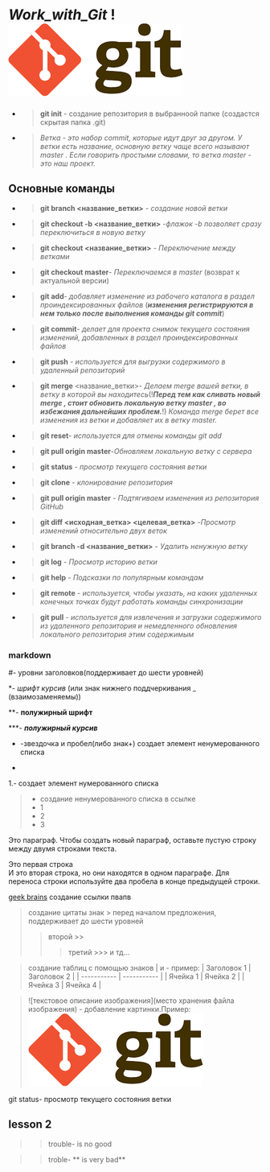 # ***Work_with_Git*** !![pict](git-1.png)

* >**git init** - создание репозитория в выбранноой папке (создастся скрытая папка .git)

* >*_Ветка - это набор commit, которые идут друг за другом. У ветки есть название, основную ветку чаще всего называют master . Если говорить простыми словами, то ветка master - это наш проект._*
## Основные команды
* >**git branch <название_ветки>** - _создание новой ветки_

* >**git checkout -b <название_ветки>** -_флажок -b позволяет сразу переключиться в новую ветку_ 

* >**git checkout <название_ветки>** - _Переключение между ветками_

* >**git checkout master**- _Переключаемся в master_ (возврат к актуальной версии)

* >**git add**- _добавляет изменение из рабочего каталога в раздел проиндексированных файлов_ (***изменения регистрируются в нем только после выполнения команды git commit***)

* >**git commit**- _делает для проекта снимок текущего состояния изменений, добавленных в раздел проиндексированных файлов_

* >**git push** - _используется для выгрузки содержимого в удаленный репозиторий_

* >**git merge** <название_ветки>- _Делаем merge вашей ветки, в ветку в которой вы находитесь_(!***Перед тем как сливать новый merge , стоит обновить локальную ветку master , во избежания дальнейших проблем.***!)
_Команда merge берет все изменения из ветки и добавляет их в ветку master._

* >**git reset**- _используется для отмены команды git add_ 

* >**git pull origin master**-_Обновляем локальную ветку с сервера_


* >**git status** - _просмотр текущего состояния ветки_

* >**git clone** - _клонирование репозитория_

* >**git pull origin master** - _Подтягиваем изменения из репозитория GitHub_

* >**git diff <исходная_ветка> <целевая_ветка>** -_Просмотр изменений относительно двух веток_

* >**git branch -d <название_ветки>** - _Удалить ненужную ветку_

* >**git log** - _Просмотр историю ветки_

* >**git help** - _Подсказки по популярным командам_

* >**git remote** - _используется, чтобы указать, на каких удаленных конечных точках будут работать команды синхронизации_

* >**git pull** - _используется для извлечения и загрузки содержимого из удаленного репозитория и немедленного обновления локального репозитория этим содержимым_

### markdown
#- уровни заголовков(поддерживает до шести уровней)

*- *шрифт курсив* (или знак нижнего поддчеркивания _ (взаимозаменяемы))

**- **полужирный шрифт**

***- ***полужирный курсив***

* -звездочка и пробел(либо знак+) создает элемент ненумерованного списка

+ 

1.- создает элемент нумерованного списка

>- создание ненумерованного списка в ссылке
>- 1
>- 2
>- 3

Это параграф. Чтобы создать новый параграф, оставьте пустую строку между двумя строками текста.

Это первая строка  
И это вторая строка, но они находятся в одном параграфе. Для переноса строки используйте два пробела в конце предыдущей строки.

[geek brains](https://gb.ru/) создание ссылки пвапв


> создание цитаты знак > перед началом предложения, поддерживает до шести уровней
>> второй >>
>>> третий >>> и тд...

>создание таблиц с помощью знаков | и - пример:
| Заголовок 1 | Заголовок 2 |
| ----------- | ----------- |
| Ячейка 1    | Ячейка 2   |
| Ячейка 3    | Ячейка 4   |

>![текстовое описание изображения](место хранения файла изображения) - добавление картинки.Пример:
![pict_git](git-1.png)

git status- просмотр текущего состояния ветки
## lesson 2





>>trouble- is no good

>>troble- ** is very bad**